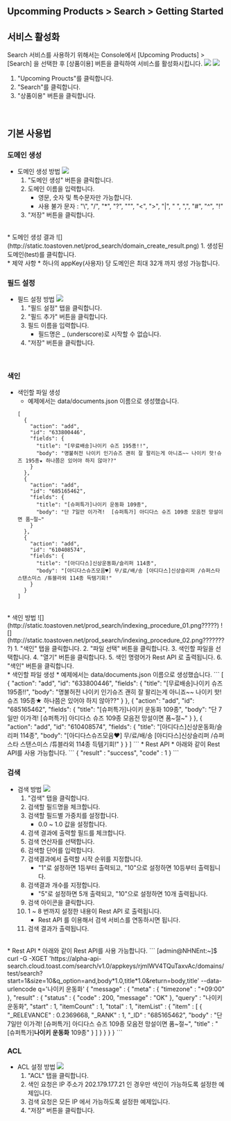 ## Upcomming Products > Search > Getting Started

## 서비스 활성화
Search 서비스를 사용하기 위해서는 Console에서 [Upcoming Products] > [Search] 을 선택한 후 [상품이용] 버튼을 클릭하여 서비스를 활성화시킵니다.
![](http://static.toastoven.net/prod_search/product-use-01.png)
![](http://static.toastoven.net/prod_search/product-use-02.png)

1. "Upcoming Proucts"를 클릭합니다.
2. "Search"를 클릭합니다.
3. "상품이용" 버튼을 클릭합니다.
<br>

## 기본 사용법

### 도메인 생성
* 도메인 생성 방법
    ![](http://static.toastoven.net/prod_search/domain_create_procedure.png???)
    1. "도메인 생성" 버튼을 클릭합니다.
    2. 도메인 이름을 입력합니다.
        * 영문, 숫자 및 특수문자만 가능합니다.
        * 사용 불가 문자 : "\\", "/", "*", "?", "\"", "<", ">", "|", " ", ",", "#", "^", "!"
    3. "저장" 버튼을 클릭합니다.
<br>
* 도메인 생성 결과
    ![](http://static.toastoven.net/prod_search/domain_create_result.png)
    1. 생성된 도메인(test)를 클릭합니다.
<br>
* 제약 사항
    * 하나의 appKey(사용자) 당 도메인은 최대 32개 까지 생성 가능합니다.

### 필드 설정
* 필드 설정 방법
    ![](http://static.toastoven.net/prod_search/field_create_procedure.png???????)
    1. "필드 설정" 탭을 클릭합니다.
    2. "필드 추가" 버튼을 클릭합니다.
    3. 필드 이름을 입력합니다.
        * 필드명은 \_ (underscore)로 시작할 수 없습니다.
    4. "저장" 버튼을 클릭합니다.
<br>

### 색인
* 색인할 파일 생성
    * 예제에서는 data/documents.json 이름으로 생성했습니다.
    ```
    [
      {
        "action": "add",
        "id": "633800446",
        "fields": {
          "title": "[무료배송]나이키 슈즈 195종!!",
          "body": "명불허전 나이키 인기슈즈 괜히 잘 팔리는게 아니죠~~ 나이키 핫!슈즈 195종★ 하나쯤은 있어야 하지 않아??"
        }
      },
      {
        "action": "add",
        "id": "685165462",
        "fields": {
          "title": "[슈퍼특가]나이키 운동화 109종",
          "body": "단 7일만 이가격!  [슈퍼특가] 아디다스 슈즈 109종 모음전 망설이면 품~절~"
        }
      },
      {
        "action": "add",
        "id": "610408574",
        "fields": {
          "title": "[아디다스]신상운동화/슬리퍼 114종",
          "body": "[아디다스슈즈모음♥] 무/료/배/송 [아디다스]신상슬리퍼 /슈퍼스타 스탠스미스 /튜블라외 114종 득템기회!"
        }
      }
    ]
    ```
<br>
* 색인 방법
    ![](http://static.toastoven.net/prod_search/indexing_procedure_01.png?????)
    ![](http://static.toastoven.net/prod_search/indexing_procedure_02.png????????)
    1. "색인" 탭을 클릭합니다.
    2. "파일 선택" 버튼을 클릭합니다.
    3. 색인할 파일을 선택합니다.
    4. "열기" 버튼을 클릭합니다.  
    5. 색인 명령어가 Rest API 로 출력됩니다.
    6. "색인" 버튼을 클릭합니다.
<br>    
* 색인할 파일 생성
    * 예제에서는 data/documents.json 이름으로 생성했습니다.
    ```
    [
      {
        "action": "add",
        "id": "633800446",
        "fields": {
          "title": "[무료배송]나이키 슈즈 195종!!",
          "body": "명불허전 나이키 인기슈즈 괜히 잘 팔리는게 아니죠~~ 나이키 핫!슈즈 195종★ 하나쯤은 있어야 하지 않아??"
        }
      },
      {
        "action": "add",
        "id": "685165462",
        "fields": {
          "title": "[슈퍼특가]나이키 운동화 109종",
          "body": "단 7일만 이가격!  [슈퍼특가] 아디다스 슈즈 109종 모음전 망설이면 품~절~"
        }
      },
      {
        "action": "add",
        "id": "610408574",
        "fields": {
          "title": "[아디다스]신상운동화/슬리퍼 114종",
          "body": "[아디다스슈즈모음♥] 무/료/배/송 [아디다스]신상슬리퍼 /슈퍼스타 스탠스미스 /튜블라외 114종 득템기회!"
        }
      }
    ]
    ```
* Rest API
    * 아래와 같이 Rest API를 사용 가능합니다.
    ```
    {
      "result" : "success",
      "code" : 1
    }
    ```

### 검색
* 검색 방법
    ![](http://static.toastoven.net/prod_search/search_procedure.png)
    1. "검색" 탭을 클릭합니다.
    2. 검색할 필드명을 체크합니다.
    3. 검색할 필드별 가중치를 설정합니다.
        * 0.0 ~ 1.0 값을 설정합니다.
    4. 검색 결과에 출력할 필드를 체크합니다.
    5. 검색 연산자를 선택합니다.
    6. 검색할 단어를 입력합니다.
    7. 검색결과에서 출력할 시작 순위를 지정합니다.
        * "1"로 설정하면 1등부터 출력되고, "10"으로 설정하면 10등부터 출력됩니다.
    8. 검색결과 개수를 지정합니다.
        * "5"로 설정하면 5개 출력되고, "10"으로 설정하면 10개 출력됩니다.
    9. 검색 아이콘을 클릭합니다.
    10. 1 ~ 8 번까지 설정한 내용이 Rest API 로 출력됩니다.
        * Rest API 를 이용해서 검색 서비스를 연동하시면 됩니다.
    11. 검색 결과가 출력됩니다.   
<br>
* Rest API
    * 아래와 같이 Rest API를 사용 가능합니다.
        ```
        [admin@NHNEnt:~]$ curl -G -XGET 'https://alpha-api-search.cloud.toast.com/search/v1.0/appkeys/rjmIWV4TQuTaxvAc/domains/test/search?start=1&size=10&q_option=and,body*1.0,title*1.0&return=body,title' --data-urlencode q='나이키 운동화'
        {
          "message" : {
            "meta" : {
              "timezone" : "+09:00"
            },
            "result" : {
              "status" : {
                "code" : 200,
                "message" : "OK"
              },
              "query" : "나이키 운동화",
              "start" : 1,
              "itemCount" : 1,
              "total" : 1,
              "itemList" : {
                "item" : [
                {
                  "_RELEVANCE" : 0.2369668,
                  "_RANK" : 1,
                  "_ID" : "685165462",
                  "body" : "단 7일만 이가격!  [슈퍼특가] 아디다스 슈즈 109종 모음전 망설이면 품~절~",
                  "title" : "[슈퍼특가]<b>나이키</b> <b>운동화</b> 109종"
                }
                ]
              }
            }
          }
        }
        ```

### ACL
* ACL 설정 방법
    ![](http://static.toastoven.net/prod_search/acl_procedure.png?)
    1. "ACL" 탭을 클릭합니다.
    2. 색인 요청은 IP 주소가 202.179.177.21 인 경우만 색인이 가능하도록 설정한 예제입니다.
    3. 검색 요청은 모든 IP 에서 가능하도록 설정한 예제입니다.
    4. "저장" 버튼을 클릭합니다.
